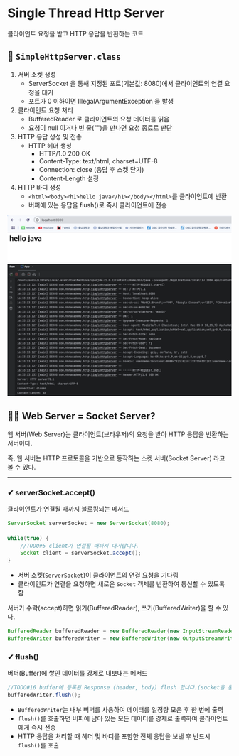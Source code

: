 # Single Thread Http Server
클라이언트 요청을 받고 HTTP 응답을 반환하는 코드

## 📌 `SimpleHttpServer.class`
1. 서버 소켓 생성
   - ServerSocket 을 통해 지정된 포트(기본값: 8080)에서 클라이언트의 연결 요청을 대기
   - 포트가 0 이하이면 IllegalArgumentException 을 발생
2. 클라이언트 요청 처리
   - BufferedReader 로 클라이언트의 요청 데이터를 읽음
   - 요청이 null 이거나 빈 줄("")을 만나면 요청 종료로 판단
3. HTTP 응답 생성 및 전송
   - HTTP 헤더 생성
     - HTTP/1.0 200 OK
     - Content-Type: text/html; charset=UTF-8
     - Connection: close (응답 후 소켓 닫기)
     - Content-Length 설정
4. HTTP 바디 생성
   - ```<html><body><h1>hello java</h1></body></html>```를 클라이언트에 반환
   - 버퍼에 있는 응답을 flush()로 즉시 클라이언트에 전송


<img src="./config/img1.png" alt="image1"></img><br/>
<img src="./config/img2.png" alt="image2"></img><br/>

## 😵‍💫 Web Server = Socket Server?
웹 서버(Web Server)는 클라이언트(브라우저)의 요청을 받아 HTTP 응답을 반환하는 서버이다.

즉, 웹 서버는 HTTP 프로토콜을 기반으로 동작하는 소켓 서버(Socket Server) 라고 볼 수 있다.

---
### ✔︎ serverSocket.accept()
클라이언트가 연결될 때까지 블로킹되는 메서드
``` java
ServerSocket serverSocket = new ServerSocket(8080);

while(true) { 
    //TODO#5 client가 연결될 때까지 대기합니다.
    Socket client = serverSocket.accept();
}
```
- 서버 소켓(`ServerSocket`)이 클라이언트의 연결 요청을 기다림
- 클라이언트가 연결을 요청하면 새로운 `Socket` 객체를 반환하여 통신할 수 있도록 함

서버가 수락(accept)하면 읽기(BufferedReader), 쓰기(BufferedWriter)을 할 수 있다.
``` java
BufferedReader bufferedReader = new BufferedReader(new InputStreamReader(client.getInputStream()));
BufferedWriter bufferedWriter = new BufferedWriter(new OutputStreamWriter(client.getOutputStream()))
``` 


### ✔︎ flush()
버퍼(Buffer)에 쌓인 데이터를 강제로 내보내는 메서드
``` java
//TODO#16 buffer에 등록된 Response (header, body) flush 합니다.(socket을 통해서 clent에 응답합니다.)
bufferedWriter.flush();
```
- `BufferedWriter`는 내부 버퍼를 사용하여 데이터를 일정량 모은 후 한 번에 출력
- `flush()`를 호출하면 버퍼에 남아 있는 모든 데이터를 강제로 출력하여 클라이언트에게 즉시 전송
- HTTP 응답을 처리할 때 헤더 및 바디를 포함한 전체 응답을 보낸 후 반드시 `flush()`를 호출